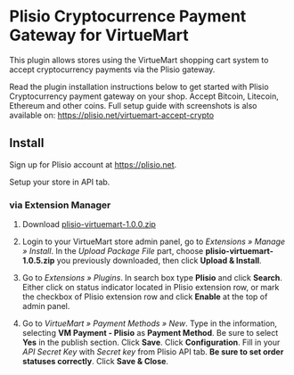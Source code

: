 Plisio Cryptocurrence Payment Gateway for VirtueMart
=====================================================

This plugin allows stores using the VirtueMart shopping cart system to accept cryptocurrency payments via the Plisio gateway.

Read the plugin installation instructions below to get started with Plisio Cryptocurrency payment gateway on your shop.
Accept Bitcoin, Litecoin, Ethereum and other coins.
Full setup guide with screenshots is also available on: <https://plisio.net/virtuemart-accept-crypto>


## Install

Sign up for Plisio account at <https://plisio.net>.

Setup your store in API tab.

### via Extension Manager

1. Download [plisio-virtuemart-1.0.0.zip](https://plisio.net/download/plugins/plisio-virtuemart-1.0.0.zip)

2. Login to your VirtueMart store admin panel, go to *Extensions » Manage » Install*. In the *Upload Package File* part, choose **plisio-virtuemart-1.0.5.zip** you previously downloaded, then click **Upload & Install**.

3. Go to *Extensions » Plugins*. In search box type **Plisio** and click **Search**. Either click on status indicator located in Plisio extension row, or mark the checkbox of Plisio extension row and click **Enable** at the top of admin panel.

4. Go to *VirtueMart » Payment Methods » New*. Type in the information, selecting **VM Payment - Plisio** as **Payment Method**. Be sure to select **Yes** in the publish section. Click **Save**. Click **Configuration**. Fill in your *API Secret Key* with *Secret key* from Plisio API tab.  **Be sure to set order statuses correctly**. Click **Save & Close**.